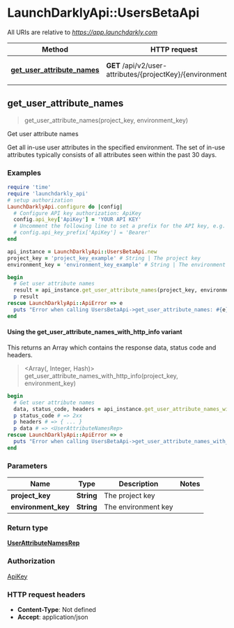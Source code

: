 # LaunchDarklyApi::UsersBetaApi

All URIs are relative to *https://app.launchdarkly.com*

| Method | HTTP request | Description |
| ------ | ------------ | ----------- |
| [**get_user_attribute_names**](UsersBetaApi.md#get_user_attribute_names) | **GET** /api/v2/user-attributes/{projectKey}/{environmentKey} | Get user attribute names |


## get_user_attribute_names

> <UserAttributeNamesRep> get_user_attribute_names(project_key, environment_key)

Get user attribute names

Get all in-use user attributes in the specified environment. The set of in-use attributes typically consists of all attributes seen within the past 30 days.

### Examples

```ruby
require 'time'
require 'launchdarkly_api'
# setup authorization
LaunchDarklyApi.configure do |config|
  # Configure API key authorization: ApiKey
  config.api_key['ApiKey'] = 'YOUR API KEY'
  # Uncomment the following line to set a prefix for the API key, e.g. 'Bearer' (defaults to nil)
  # config.api_key_prefix['ApiKey'] = 'Bearer'
end

api_instance = LaunchDarklyApi::UsersBetaApi.new
project_key = 'project_key_example' # String | The project key
environment_key = 'environment_key_example' # String | The environment key

begin
  # Get user attribute names
  result = api_instance.get_user_attribute_names(project_key, environment_key)
  p result
rescue LaunchDarklyApi::ApiError => e
  puts "Error when calling UsersBetaApi->get_user_attribute_names: #{e}"
end
```

#### Using the get_user_attribute_names_with_http_info variant

This returns an Array which contains the response data, status code and headers.

> <Array(<UserAttributeNamesRep>, Integer, Hash)> get_user_attribute_names_with_http_info(project_key, environment_key)

```ruby
begin
  # Get user attribute names
  data, status_code, headers = api_instance.get_user_attribute_names_with_http_info(project_key, environment_key)
  p status_code # => 2xx
  p headers # => { ... }
  p data # => <UserAttributeNamesRep>
rescue LaunchDarklyApi::ApiError => e
  puts "Error when calling UsersBetaApi->get_user_attribute_names_with_http_info: #{e}"
end
```

### Parameters

| Name | Type | Description | Notes |
| ---- | ---- | ----------- | ----- |
| **project_key** | **String** | The project key |  |
| **environment_key** | **String** | The environment key |  |

### Return type

[**UserAttributeNamesRep**](UserAttributeNamesRep.md)

### Authorization

[ApiKey](../README.md#ApiKey)

### HTTP request headers

- **Content-Type**: Not defined
- **Accept**: application/json

